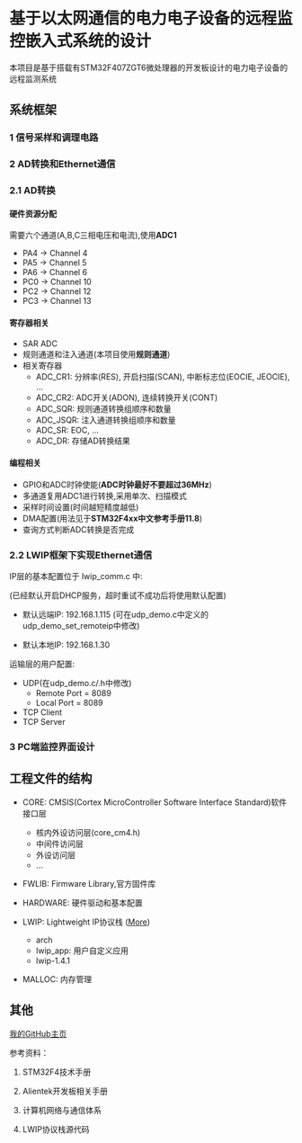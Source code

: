 # 基于以太网通信的电力电子设备的远程监控嵌入式系统的设计

本项目是基于搭载有STM32F407ZGT6微处理器的开发板设计的电力电子设备的远程监测系统

## 系统框架

### 1 信号采样和调理电路

### 2 AD转换和Ethernet通信

### 2.1 AD转换

#### 硬件资源分配

需要六个通道(A,B,C三相电压和电流),使用**ADC1**

- PA4 -> Channel 4
- PA5 -> Channel 5
- PA6 -> Channel 6
- PC0 -> Channel 10
- PC2 -> Channel 12
- PC3 -> Channel 13

#### 寄存器相关

- SAR ADC
- 规则通道和注入通道(本项目使用**规则通道**)
- 相关寄存器
  - ADC_CR1: 分辨率(RES), 开启扫描(SCAN), 中断标志位(EOCIE, JEOCIE), ...
  - ADC_CR2: ADC开关(ADON), 连续转换开关(CONT)
  - ADC_SQR: 规则通道转换组顺序和数量
  - ADC_JSQR: 注入通道转换组顺序和数量
  - ADC_SR: EOC, ...
  - ADC_DR: 存储AD转换结果

#### 编程相关

- GPIO和ADC时钟使能(**ADC时钟最好不要超过36MHz**)
- 多通道复用ADC1进行转换,采用单次、扫描模式
- 采样时间设置(时间越短精度越低)
- DMA配置(用法见于**STM32F4xx中文参考手册11.8**)
- 查询方式判断ADC转换是否完成

### 2.2 LWIP框架下实现Ethernet通信

IP层的基本配置位于 lwip_comm.c 中:

(已经默认开启DHCP服务，超时重试不成功后将使用默认配置)

- 默认远端IP: 192.168.1.115 (可在udp_demo.c中定义的udp_demo_set_remoteip中修改)

- 默认本地IP: 192.168.1.30

运输层的用户配置:

- UDP(在udp_demo.c/.h中修改)
  - Remote Port = 8089
  - Local Port = 8089
- TCP Client
- TCP Server

### 3 PC端监控界面设计

## 工程文件的结构

- CORE: CMSIS(Cortex MicroController Software Interface Standard)软件接口层
  - 核内外设访问层(core_cm4.h)
  - 中间件访问层
  - 外设访问层
  - ...

- FWLIB: Firmware Library,官方固件库

- HARDWARE: 硬件驱动和基本配置

- LWIP: Lightweight IP协议栈 ([More](https://savannah.nongnu.org/projects/lwip/))
  - arch
  - lwip_app: 用户自定义应用
  - lwip-1.4.1

- MALLOC: 内存管理

## 其他

[我的GitHub主页](https://github.com/Freedom-is-slavery)

参考资料：

1. STM32F4技术手册

2. Alientek开发板相关手册

3. 计算机网络与通信体系

4. LWIP协议栈源代码

